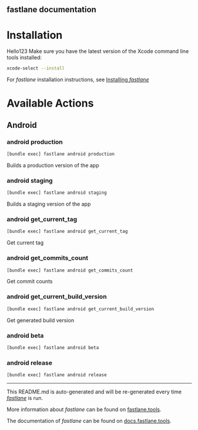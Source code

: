 fastlane documentation
----

# Installation
Hello123
Make sure you have the latest version of the Xcode command line tools installed:

```sh
xcode-select --install
```

For _fastlane_ installation instructions, see [Installing _fastlane_](https://docs.fastlane.tools/#installing-fastlane)

# Available Actions

## Android

### android production

```sh
[bundle exec] fastlane android production
```

Builds a production version of the app

### android staging

```sh
[bundle exec] fastlane android staging
```

Builds a staging version of the app

### android get_current_tag

```sh
[bundle exec] fastlane android get_current_tag
```

Get current tag

### android get_commits_count

```sh
[bundle exec] fastlane android get_commits_count
```

Get commit counts

### android get_current_build_version

```sh
[bundle exec] fastlane android get_current_build_version
```

Get generated build version

### android beta

```sh
[bundle exec] fastlane android beta
```



### android release

```sh
[bundle exec] fastlane android release
```



----

This README.md is auto-generated and will be re-generated every time [_fastlane_](https://fastlane.tools) is run.

More information about _fastlane_ can be found on [fastlane.tools](https://fastlane.tools).

The documentation of _fastlane_ can be found on [docs.fastlane.tools](https://docs.fastlane.tools).
